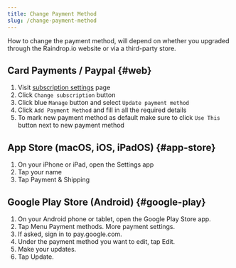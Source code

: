 ```yaml
---
title: Change Payment Method
slug: /change-payment-method
---
```

How to change the payment method, will depend on whether you upgraded through the Raindrop.io website or via a third-party store.

## Card Payments / Paypal {#web}
1. Visit [subscription settings](https://app.raindrop.io/settings/pro) page
2. Click `Change subscription` button 
3. Click blue `Manage` button and select `Update payment method`
4. Click `Add Payment Method` and fill in all the required details
5. To mark new payment method as default make sure to click `Use This` button next to new payment method

## App Store (macOS, iOS, iPadOS) {#app-store}
1. On your iPhone or iPad, open the Settings app
2. Tap your name
3. Tap Payment & Shipping

## Google Play Store (Android) {#google-play}
1. On your Android phone or tablet, open the Google Play Store app.
2. Tap Menu Payment methods. More payment settings.
3. If asked, sign in to pay.google.com.
4. Under the payment method you want to edit, tap Edit.
5. Make your updates.
6. Tap Update.